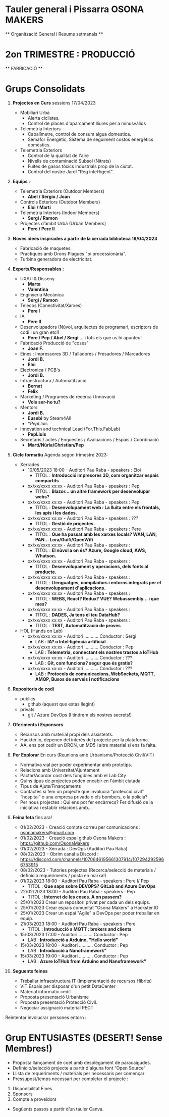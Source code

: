 # Tauler general i Pissarra OSONA MAKERS
**  Organització General i Resums setmanals **


# 2on TRIMESTRE : PRODUCCIÓ
** FABRICACIÓ ** 

# Grups Consolidats

1) **Projectes en Curs** sessions 17/04/2023
   - Mobiliari Urbà
     - Alerta ciclistes.
     - Control de places d'aparcament lliures per a minusvàlids
   - Telemetria Interiors
     - Cabalímetre, control de consum aigua domestica.
     - Semàfor Energètic, Sistema de seguiment costos energètics domèstics.
   - Telemetria Exteriors
     - Control de la qualitat de l'aire
     - Nivells de contaminació Subsol (Nitrats)
     - Fuites de gasos tòxics industrials prop de la ciutat.
     - Control del nostre Jardí "Reg intel·ligent".

2) **Equips :**
   - Telemetria Exteriors   (Outdoor Members)
     - **Abel / Sergio / Joan**
   - Controls Exteriors     (Outdoor Members)
     - **Eloi / Marti**
   - Telemetria Interiors   (Indoor Members)
     - **Sergi / Ramon**
   - Projectes d’àmbit Urbà (Urban  Members)
     - **Pere / Pere II**

3) **Noves idees inspirades a partir de la xerrada biblioteca 18/04/2023**
   - Fabricació de maquetes.
   - Practiques amb Drons Plagues "pi processionària".
   - Turbina generadora de electricitat.


4) **Experts/Responsables :**
   - UX/UI & Disseny
     - **Marta**
     - **Valentina**
   - Enginyeria Mecànica
     - **Sergi / Ramon**
   - Telecos (Conectivitat/Xarxes)
     - **Pere I**
   - IA
     - **Pere II**
   - Desenvolupadors (Núvol, arquitectes de programari, escriptors de codi i un gran etc!)
     - **Pere / Pep / Abel / Sergi** ... i tots els que us hi apunteu!
   - Fabricació Producció de "coses"     
     - **Joan F.**
   - Eines : Impressores 3D / Talladores / Fresadores / Marcadores
     - **Jordi B.**
     - **Eloi**
   - Electronica / PCB's
     - **Jordi B.**
   - Infraestructura / Automatització
     - **Bernat**
     - **Felix**
   - Marketing / Programes de recerca i Innovació
     - **Vols ser-ho tu?**
   - Mentors
     - **Jordi B.**
     - **Eusebi** by Steam4All
     - **PepLluis*
   - Innovation and technical Lead (For.This.FabLab)
     - **PepLluis**
   - Secretaris / actes / Enquestes / Avaluacions / Espais / Coordinació
     - **Martí/Núria/Christian/Pep**

5) **Cicle formatiu** Agenda segon trimestre 2023:
    - Xerrades
      - 10/05/2023 18:00 - Auditori Pau Raba - speakers : Eloi
        - TITOL : **Introducció impresores 3D, com organitzar espais compartits**
      - xx/xx/xxxx xx:xx - Auditori Pau Raba - speakers : Pep
        - TITOL : **Blazor... un altre framework per desenvolupar webs?**
      - xx/xx/xxxx xx:xx - Auditori Pau Raba - speakers : Pep
        - TITOL : **Desenvolupament web : La lluita entre els frontals, les apis i les dades.**
      - xx/xx/xxxx xx:xx - Auditori Pau Raba - speakers : ???
        - TITOL : **Gestió de projectes.**
      - xx/xx/xxxx xx:xx - Auditori Pau Raba - speakers : Pere
        - TITOL : **Que ha passat amb les xarxes locals? WAN, LAN, PAN... Lora/Guifi/OpenWifi**
      - xx/xx/xxxx xx:xx - Auditori Pau Raba - speakers : 
        - TITOL : **El nùvol a on és? Azure, Google cloud, AWS, Whatson.**
      - xx/xx/xxxx xx:xx - Auditori Pau Raba - speakers : 
        - TITOL : **Desenvolupament y operacions, dels fonts al producte.**
      - xx/xx/xxxx xx:xx - Auditori Pau Raba - speakers : 
        - TITOL : **Llenguatges, compiladors i entorns integrats per el desenvolupament d'aplicacions.**
      - xx/xx/xxxx xx:xx - Auditori Pau Raba - speakers : 
        - TITOL : **WEBS, React? Redux? VUE? Webassembly... i que mes?**
      - xx/xx/xxxx xx:xx - Auditori Pau Raba - speakers : 
        - TITOL : **DADES, Ja tens el teu DataHub?**
      - xx/xx/xxxx xx:xx - Auditori Pau Raba - speakers : 
        - TITOL : **TEST, Automatització de proves**
    - HOL (Hands on Lab)
      - xx/xx/xxxx xx:xx - Auditori ........... Conductor : Sergi
        - LAB : **IA? o Intel·ligència artificial**
      - xx/xx/xxxx xx:xx - Auditori ........... Conductor : Pep
        - LAB : **Telemetria, connectant els nostres trastos a IoTHub**
      - xx/xx/xxxx xx:xx - Auditori ........... Conductor : ???
        - LAB : **Git, com funciona? segur que és gratis?**
      - xx/xx/xxxx xx:xx - Auditori ........... Conductor : ???
        - LAB : **Protocols de comunicacions, WebSockets, MQTT, AMQP, Busos de serveis i notificacions**
      
6) **Repositoris de codi**
   - publics
     - github (aquest que estas llegint)
   - privats
     - git / Azure DevOps (I tindrem els nostres secrets!)

7) **Oferiments i Esponsors**
   - Recursos amb material propi dels assistents.
   - Hackter.io, depenen del interès del projecte per la plataforma.
   - AA, ens pot cedir un DRON, un MD5 i altre material si ens fa falta.

8) **Per Explorar** En curs (Reunions amb Urbanisme/Protecció Civil/VIT)
   - Normativa vial per poder experimentar amb prototips.
   - Relacions amb Universitat/Ajuntament
   - Pactar/Acordar cost dels fungibles amb el Lab City
   - Quins tipus de projectes poden encabir en l'àmbit ciutadà
   - Tipus de Ajuts/Finançaments
   - Contactes si fem un projecte que involucra “protecció civil” “hospital” o una empresa privada o els bombers, o la policia?
   - Per nous projectes : Qui ens pot fer encàrrecs? Fer difusió de la iniciativa i establir relacions amb...
   
9) **Feina feta** fins ara!
    - 01/02/2023 - Creació compte correu per comunicacions : osonamakers@gmail.com
    - 01/02/2023 - Creació espai github Osona Makers : https://github.com/OsonaMakers
    - 01/02/2023 - Xerrada : DevOps (Auditori Pau Raba)
    - 08/02/2023 - Obrim canal a Discord : https://discord.com/channels/1070646195661307914/1072942925966753915
    - 08/02/2023 - Tutories projectes (Recerca/selecció de materials / definició requeriments / posta en marxa!)   
    - 01/02/2023 18:00 - Auditori Pau Raba - speakers : Pere I/ Pep
      - TITOL : **Que saps sobre DEVOPS? GitLab and Azure DevOps**
    - 22/02/2023 18:00 - Auditori Pau Raba - speakers : Pep
      - TITOL : **Internet de les coses. A on passem?**
    - 25/01/2023 Crear un repositori privat per cada un dels equips. 
    - 25/01/2023 Crear espais comunitat "Osona Makers" a Hackster.IO
    - 25/01/2023 Crear un espai "Agile" a DevOps per poder treballar en equip.
    - 21/03/2023 18:00 - Auditori Pau Raba - speakers : Pere
      - TITOL : **Introducció a MQTT : brokers and clients**
    - 15/03/2023 17:00 - Auditori ........... Conductor : Pep
      - LAB : **Introducció a Arduino, "Hello world"**
    - 15/03/2023 18:00 - Auditori ........... Conductor : Pep
      - LAB : **Introducció a Nanoframework"**
    - 15/03/2023 19:00 - Auditori ........... Conductor : Pep
      - LAB : **Azure IoTHub from Arduino and Nanoframework"**

10) **Seguents feines**
    - Treballar infraestructura IT (Implementació de recursos Hibrits)
    - VIT Espais per disposar d'un petit DataCenter
    - Material informatic cedit
    - Proposta presentació Urbanisme
    - Proposta presentació Protecció Civil.
    - Negociar assignació material PECT

Reintentar involucrar persones entorn : 
# Grup ENTUSIASTES (DESERT! Sense Membres!)

-	Proposta llançament de coet amb desplegament de paracaigudes.
-	Definició/selecció projecte a partir d'alguna font “Open Source”
-	Llista de requeriments / materials per necessaris per començar 
-	Pressupost/temps necessari per completar el projecte :
  1) Disponibilitat Eines
  2) Sponsors
  3) Compte a proveïdors
-	Següents passos a partir d’un tauler Canva.

